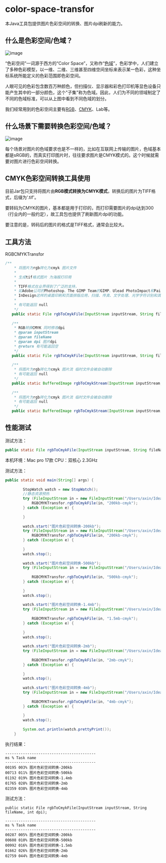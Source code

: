 # color-space-transfor

本Java工具包提供图片色彩空间的转换、图片dpi刷新的能力。

## 什么是色彩空间/色域？
![image](http://axin-soochow.oss-cn-hangzhou.aliyuncs.com/21-10/color_trans.jpg)

“色彩空间”一词源于西方的“Color Space”，又称作“[色域](https://baike.baidu.com/item/%E8%89%B2%E5%9F%9F/5857970)”，色彩学中，人们建立了多种色彩模型，以一维、二维、三维甚至四维空间坐标来表示某一色彩，这种坐标系统所能定义的色彩范围即色彩空间。

人眼可见的色彩包含数百万种颜色，但扫描仪、显示器和彩色打印机等显色设备只能产生其中的一部分颜色，这个"子集"称为色域。因此，人们为不同的领域制定了不同的色域标准，可以从上图中看到不同色域的划分。

我们经常用到的色彩空间主要有[RGB](https://baike.baidu.com/item/RGB/342517)、[CMYK](https://baike.baidu.com/item/CMYK/888085)、Lab等。


## 什么场景下需要转换色彩空间/色域？

![image](http://axin-soochow.oss-cn-hangzhou.aliyuncs.com/21-10/seyu.jpg)

每个场景对图片的色域要求也是不一样的，比如在互联网上传输的图片，色域基本都是sRGB的，而真实打印图片时，往往要求图片是CMYK模式的。这个时候就需要对图片进行色彩空间转换。

## CMYK色彩空间转换工具使用
目前Jar包只支持将图片由**RGB模式转换为CMYK模式**，转换后的图片为TIFF格式，后缀为'.tif'。

要转码为CMYK的图片，基本都是用于打印的，而打印需要图片的dpi达到300（行业内的一般约定），故工具包也提供了刷新图片dpi的功能。

要注意的是，转码后的图片的格式是TIFF格式，通常会比较大。

## 工具方法

RGBCMYKTransfor


```Java
/**
    * 将图片为rgb转化为cmyk 图片文件
    *
    * 生成tif格式图片 为海报打印用
    *
    * TIFF格式在业界得到了广泛的支持，
    * 如Adobe公司的Photoshop、The GIMP Team的GIMP、Ulead PhotoImpact和Paint Shop Pro等图像处理应用、QuarkXPress和Adobe
    * InDesign这样的桌面印刷和页面排版应用，扫描、传真、文字处理、光学字符识别和其它一些应用等都支持这种格式。
    *
    * 有可能返回 null
    */
   public static File rgbToCmykFile(InputStream inputStream, String fileName);
     
   /**
    * RGB转换CMYK 同时修改dpi
    * @param inputStream
    * @param fileName
    * @param dpi 图片dpi
    * @return 有可能返回空
    */
   public static File rgbToCmykFile(InputStream inputStream, String fileName, int dpi);
 
   /**
    * 将图片为rgb转化为cmyk 图片流 临时文件会被自动删除
    * 有可能返回 null
    */
   public static BufferedImage rgbToCmykStream(InputStream inputStream, String fileName);
 
   /**
    * 将图片为rgb转化为cmyk 图片流 临时文件会被自动删除
    * 有可能返回 null
    */
   public static BufferedImage rgbToCmykStream(InputStream inputStream, String fileName, int dpi);
```

## 性能测试

测试方法：


```Java
public static File rgbToCmykFile(InputStream inputStream, String fileName);
```

本机环境：Mac pro 17款 CPU：双核心 2.3GHz 

测试方法：

```Java
public static void main(String[] args) {
 
        StopWatch watch = new StopWatch();
        //静态资源预热
        try (FileInputStream in = new FileInputStream("/Users/axin/IdeaProjects/axin-framework/world/src/main/java/com/axin/world/picTest/200kb.jpg")) {
            RGBCMYKTransfor.rgbToCmykFile(in, "200kb-cmyk");
        } catch (Exception e) {
 
        }
 
        watch.start("图片色彩空间转换-200kb");
        try (FileInputStream in = new FileInputStream("/Users/axin/IdeaProjects/axin-framework/world/src/main/java/com/axin/world/picTest/200kb.jpg")) {
            RGBCMYKTransfor.rgbToCmykFile(in, "200kb-cmyk");
        } catch (Exception e) {
 
        }
        watch.stop();
 
        watch.start("图片色彩空间转换-500kb");
        try (FileInputStream in = new FileInputStream("/Users/axin/IdeaProjects/axin-framework/world/src/main/java/com/axin/world/picTest/500kb.jpg")) {
 
            RGBCMYKTransfor.rgbToCmykFile(in, "500kb-cmyk");
        } catch (Exception e) {
 
        }
        watch.stop();
 
        watch.start("图片色彩空间转换-1.4mb");
        try (FileInputStream in = new FileInputStream("/Users/axin/IdeaProjects/axin-framework/world/src/main/java/com/axin/world/picTest/1.4MB.png")) {
 
            RGBCMYKTransfor.rgbToCmykFile(in, "1.5mb-cmyk");
        } catch (Exception e) {
 
        }
        watch.stop();
 
        watch.start("图片色彩空间转换-2mb");
        try (FileInputStream in = new FileInputStream("/Users/axin/IdeaProjects/axin-framework/world/src/main/java/com/axin/world/picTest/2MB.jpg")) {
 
            RGBCMYKTransfor.rgbToCmykFile(in, "2mb-cmyk");
        } catch (Exception e) {
 
        }
        watch.stop();
 
        watch.start("图片色彩空间转换-4mb");
        try (FileInputStream in = new FileInputStream("/Users/axin/IdeaProjects/axin-framework/world/src/main/java/com/axin/world/picTest/4MB.png")) {
 
            RGBCMYKTransfor.rgbToCmykFile(in, "4mb-cmyk");
        } catch (Exception e) {
 
        }
        watch.stop();
 
        System.out.println(watch.prettyPrint());
    }
```

执行结果：


```
-----------------------------------------
ms % Task name
-----------------------------------------
00195 003% 图片色彩空间转换-200kb
00713 011% 图片色彩空间转换-500kb
01192 019% 图片色彩空间转换-1.4mb
01765 028% 图片色彩空间转换-2mb
02359 038% 图片色彩空间转换-4mb
```


测试方法：

```
public static File rgbToCmykFile(InputStream inputStream, String fileName, int dpi);
```


```
-----------------------------------------
ms % Task name
-----------------------------------------
00287 005% 图片色彩空间转换-200kb
00608 010% 图片色彩空间转换-500kb
00992 016% 图片色彩空间转换-1.5mb
01662 026% 图片色彩空间转换-2mb
02759 044% 图片色彩空间转换-4mb
```
